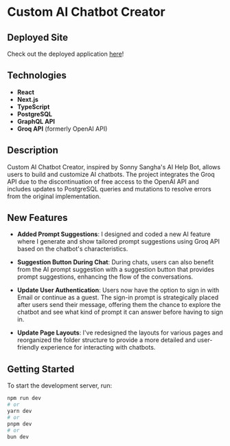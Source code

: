 # Custom AI Chatbot Creator

## Deployed Site

Check out the deployed application [here](https://custom-chatbots.vercel.app/login)!

## Technologies

- **React**
- **Next.js**
- **TypeScript**
- **PostgreSQL**
- **GraphQL API**
- **Groq API** (formerly OpenAI API)

## Description

Custom AI Chatbot Creator, inspired by Sonny Sangha's AI Help Bot, allows users to build and customize AI chatbots. The project integrates the Groq API due to the discontinuation of free access to the OpenAI API and includes updates to PostgreSQL queries and mutations to resolve errors from the original implementation.

## New Features
  
- **Added Prompt Suggestions**: I designed and coded a new AI feature where I generate and show tailored prompt suggestions using Groq API based on the chatbot's characteristics.
  
- **Suggestion Button During Chat**: During chats, users can also benefit from the AI prompt suggestion with a suggestion button that provides prompt suggestions, enhancing the flow of the conversations.

- **Update User Authentication**: Users now have the option to sign in with Email or continue as a guest. The sign-in prompt is strategically placed after users send their message, offering them the chance to explore the chatbot and see what kind of prompt it can answer before having to sign in.
  
- **Update Page Layouts**: I've redesigned the layouts for various pages and reorganized the folder structure to provide a more detailed and user-friendly experience for interacting with chatbots.

## Getting Started

To start the development server, run:

```bash
npm run dev
# or
yarn dev
# or
pnpm dev
# or
bun dev
